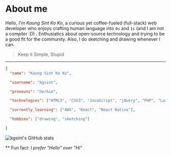 # About me

Hello, *I'm Kaung Sint Ko Ko*, a curious yet coffee-fueled (full-stack) web developer who enjoys crafting human language into `0s` and `1s` (and I am not a compiler :D) . Enthusiatics about open-source technology and trying to be a good fit for the community. Also, I do sketching and drawing whenever I can.

>
> Keep it Simple, Stupid
>
-----------------------------------------------------------------------

  ```json
  {
    "name": "Kaung Sint Ko Ko",

    "username": "kgsint",

    "pronouns": "he/him",

    "technologies": ["HTML5", "CSS3", "JavaScript", "jQuery", "PHP", "Laravel", "Livewire", "Vue"],

    "currently_learning": ["AWS", "React", "React Native"],

    "hobbies": ["drawing", "sketching"]

  }
  ```

  ![kgsint's GitHub stats](https://github-readme-stats.vercel.app/api?username=kgsint&show_icons=true&theme=github_dark)


** Fun fact: *I prefer "Hello" over "Hi"*
